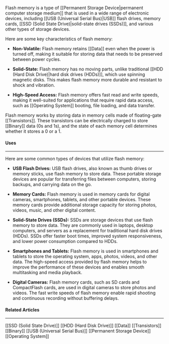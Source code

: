 Flash memory is a type of [[Permanent Storage Device|permanent computer storage medium]] that is used in a wide range of electronic devices, including [[USB (Universal Serial Bus)|USB]] flash drives, memory cards, [[SSD (Solid State Drive)|solid-state drives (SSDs)]], and various other types of storage devices.

Here are some key characteristics of flash memory:

* **Non-Volatile:** Flash memory retains [[Data]] even when the power is turned off, making it suitable for storing data that needs to be preserved between power cycles.

* **Solid-State:** Flash memory has no moving parts, unlike traditional [[HDD (Hard Disk Drive)|hard disk drives (HDDs)]], which use spinning magnetic disks. This makes flash memory more durable and resistant to shock and vibration.

* **High-Speed Access:** Flash memory offers fast read and write speeds, making it well-suited for applications that require rapid data access, such as [[Operating System]] booting, file loading, and data transfer.

Flash memory works by storing data in memory cells made of floating-gate [[Transistors]]. These transistors can be electrically charged to store [[Binary]] data (0s and 1s), and the state of each memory cell determines whether it stores a 0 or a 1.

#### Uses
<hr>
Here are some common types of devices that utilize flash memory:

 * **USB Flash Drives:** USB flash drives, also known as thumb drives or memory sticks, use flash memory to store data. These portable storage devices are popular for transferring files between computers, storing backups, and carrying data on the go.
 
 * **Memory Cards:** Flash memory is used in memory cards for digital cameras, smartphones, tablets, and other portable devices. These memory cards provide additional storage capacity for storing photos, videos, music, and other digital content.
 
 * **Solid-State Drives (SSDs):** SSDs are storage devices that use flash memory to store data. They are commonly used in laptops, desktop computers, and servers as a replacement for traditional hard disk drives (HDDs). SSDs offer faster boot times, improved system responsiveness, and lower power consumption compared to HDDs.
 
 * **Smartphones and Tablets:** Flash memory is used in smartphones and tablets to store the operating system, apps, photos, videos, and other data. The high-speed access provided by flash memory helps to improve the performance of these devices and enables smooth multitasking and media playback.
 
 * **Digital Cameras:** Flash memory cards, such as SD cards and CompactFlash cards, are used in digital cameras to store photos and videos. The fast write speeds of flash memory enable rapid shooting and continuous recording without buffering delays.

#### Related Articles
<hr>

[[SSD (Solid State Drive)]]
[[HDD (Hard Disk Drive)]]
[[Data]]
[[Transistors]]
[[Binary]]
[[USB (Universal Serial Bus)]]
[[Permanent Storage Device]]
[[Operating System]]

